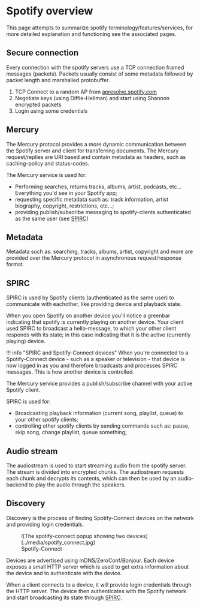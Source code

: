 # Spotify overview

This page attempts to summarize spotify terminology/features/services, for more detailed explanation and functioning see the associated pages.

## Secure connection

Every connection with the spotify servers use a TCP connection framed messages (packets). Packets usually consist of some metadata followed by packet length and marshalled protobuffer.

1. TCP Connect to a random AP from [apresolve.spotify.com](http://apresolve.spotify.com:80)
2. Negotiate keys (using Diffie-Hellman) and start using Shannon encrypted packets
3. Login using some credentials

## Mercury

The Mercury protocol provides a more dynamic communication between the Spotify server and client for transferring documents. The Mercury request/replies are URI based and contain metadata as headers, such as caching-policy and status-codes.

The Mercury service is used for:

- Performing searches, returns tracks, albums, artist, podcasts, etc... Everything you'd see in your Spotify app;
- requesting specific metadata such as: track information, artist biography, copyright, restrictions, etc...;
- providing publish/subscribe messaging to spotify-clients authenticated as the same user (see [SPIRC](#spirc))

## Metadata

Metadata such as: searching, tracks, albums, artist, copyright and more are provided over the Mercury protocol in asynchronous request/response format.

## SPIRC

SPIRC is used by Spotify clients (authenticated as the same user) to communicate with eachother, like providing device and playback state.

When you open Spotify on another device you'll notice a greenbar indicating that spotify is currently playing on another device. Your client used SPIRC to broadcast a hello-message, to which your other client responds with its state; in this case indicating that it is the active (currently playing) device.

!!! info "SPIRC and Spotify-Connect devices"
    When you're connected to a Spotify-Connect device - such as a speaker or television - that device is now logged in as you and therefore broadcasts and processes SPIRC messages. This is how another device is controlled.

The Mercury service provides a publish/subscribe channel with your active Spotify client.

SPIRC is used for:

- Broadcasting playback information (current song, playlist, queue) to your other spotify clients;
- controlling other spotify clients by sending commands such as: pause, skip song, change playlist, queue something; 

## Audio stream

The audiostream is used to start streaming audio from the spotify server. The stream is divided into encrypted chunks. The audiostream requests each chunk and decrypts its contents, which can then be used by an audio-backend to play the audio through the speakers.

## Discovery

Discovery is the process of finding Spotify-Connect devices on the network and providing login credentials.

<figure markdown="1">
  ![The spotify-connect popup showing two devices](../media/spotify_connect.jpg)
  <figcaption>Spotify-Connect</figcaption>
</figure>

Devices are advertised using mDNS/ZeroConf/Bonjour. Each device exposes a small HTTP server which is used to get extra information about the device and to authenticate with the device.

When a client connects to a device, it will provide login credentials through the HTTP server. The device then authenticates with the Spotify network and start broadcasting its state through [SPIRC](#spirc).